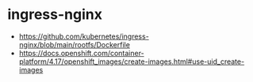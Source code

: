 # ingress-nginx

- https://github.com/kubernetes/ingress-nginx/blob/main/rootfs/Dockerfile
- https://docs.openshift.com/container-platform/4.17/openshift_images/create-images.html#use-uid_create-images

